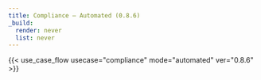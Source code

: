 ```yaml
---
title: Compliance – Automated (0.8.6)
_build:
  render: never
  list: never
---
```


{{< use_case_flow usecase="compliance" mode="automated" ver="0.8.6" >}}